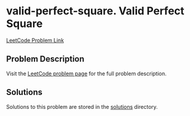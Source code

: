 # valid-perfect-square. Valid Perfect Square

[LeetCode Problem Link](https://leetcode.com/problems/valid_perfect_square/)

## Problem Description

Visit the [LeetCode problem page](https://leetcode.com/problems/valid_perfect_square/) for the full problem description.

## Solutions

Solutions to this problem are stored in the [solutions](./solutions) directory.
